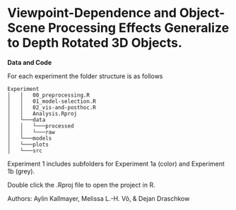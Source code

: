 # Viewpoint-Dependence and Object-Scene Processing Effects Generalize to Depth Rotated 3D Objects.

**Data and Code**

For each experiment the folder structure is as follows

```
Experiment
│   │   00_preprocessing.R
│   │   01_model-selection.R
│   │   02_vis-and-posthoc.R
│   │   Analysis.Rproj
│   └───data
│   │   └───processed
│   │   └───raw
│   └───models
│   └───plots
│   └───src   
```

Experiment 1 includes subfolders for Experiment 1a (color) and Experiment 1b (grey).

Double click the .Rproj file to open the project in R.

Authors: Aylin Kallmayer, Melissa L.-H. Võ, & Dejan Draschkow
